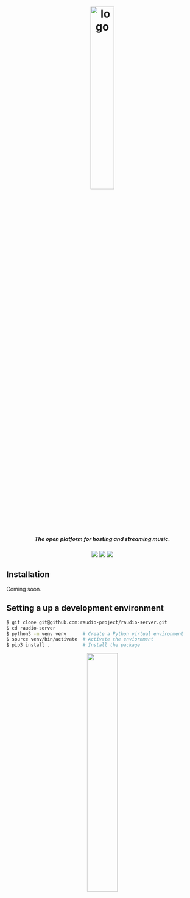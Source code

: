 <h1 align="center"><img src="https://raudio-project.github.io/assets/raudio_logo.png" alt="logo" width="35%"></h1>
<h5 align="center"><i align="center">The open platform for hosting and streaming music.</i></h5>

<p align="center">
  <img src="https://img.shields.io/badge/release-coming%20soon-blue">
  <img src="https://img.shields.io/github/license/raudio-project/raudio-server?color=red">
  <img src="https://img.shields.io/github/issues/raudio-project/raudio-server?color=green">
</p>

## Installation
Coming soon.

## Setting a up a development environment
```sh
$ git clone git@github.com:raudio-project/raudio-server.git
$ cd raudio-server
$ python3 -m venv venv      # Create a Python virtual environment
$ source venv/bin/activate  # Activate the enviornment
$ pip3 install .            # Install the package
```

<p align="center">
<img src="https://yld.moe/raw/lOk.png" width="40%">
</p>
